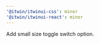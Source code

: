 ```yaml
---
'@itwin/itwinui-css': minor
'@itwin/itwinui-react': minor
---
```


Add small size toggle switch option.
